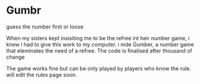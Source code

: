 # Gumbr
guess the number first or loose

When my sisters kept insisiting me to be the refree int heir number game, i knew i had to give this work to my computer. 
i mde Gumber, a number game that eleminates the need of a refree. The code is finalised after thousand of change

The game works fine but can be only played by players who know the rule. will edit the rules page soon.
